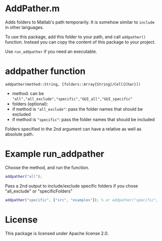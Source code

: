 # AddPather.m
Adds folders to Matlab's path temporarily. It is somehow similar to `include` in other languages.

To use this package, add this folder to your path, and call `addpather()` function. Instead you can copy the content of this package to your project.

Use `run_addpather` if you need an executable.

# addpather function

`addpather(method::String, [folders::Array{String}/Cell{Char}])`

 - method: can be `"all","all_exclude","specific","GUI_all","GUI_specific"`
 - folders (optional):
  - if method is `"all_exclude"`: pass the folder names that should be excluded
  - if method is `"specific"`: pass the folder names that should be included

Folders specified in the 2nd argument can have a relative as well as absolute path.

# Example run_addpather
Choose the method, and run the function.
```matlab
addpather("all");
```

Pass a 2nd output to include/exclude specific folders if you chose "all_exclude" or "specificFolders"
```matlab
addpather("specific", ["src", "examples"]); % or addpather("specific", {'src', 'examples'});
```

# License
This package is licensed under Apache license 2.0.
